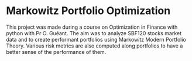 # Markowitz Portfolio Optimization 
This project was made during a course on Optimization in Finance with python with Pr O. Guéant. 
The aim was to analyze SBF120 stocks market data and to create performant portfolios using Markowitz Modern Portfolio Theory.
Various risk metrics are also computed along portfolios to have a better sense of the performance of them.
